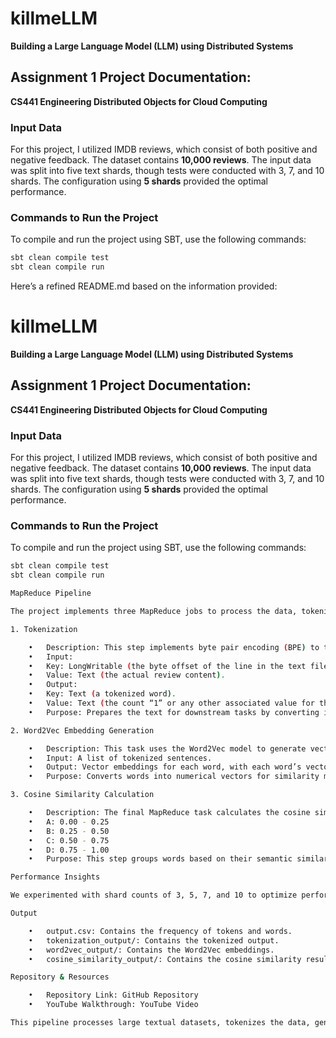 # killmeLLM
**Building a Large Language Model (LLM) using Distributed Systems**

## Assignment 1 Project Documentation: 
**CS441 Engineering Distributed Objects for Cloud Computing**

### Input Data
For this project, I utilized IMDB reviews, which consist of both positive and negative feedback. The dataset contains **10,000 reviews**. The input data was split into five text shards, though tests were conducted with 3, 7, and 10 shards. The configuration using **5 shards** provided the optimal performance.

### Commands to Run the Project

To compile and run the project using SBT, use the following commands:

```bash
sbt clean compile test
sbt clean compile run
```

Here’s a refined README.md based on the information provided:

# killmeLLM
**Building a Large Language Model (LLM) using Distributed Systems**

## Assignment 1 Project Documentation: 
**CS441 Engineering Distributed Objects for Cloud Computing**

### Input Data
For this project, I utilized IMDB reviews, which consist of both positive and negative feedback. The dataset contains **10,000 reviews**. The input data was split into five text shards, though tests were conducted with 3, 7, and 10 shards. The configuration using **5 shards** provided the optimal performance.

### Commands to Run the Project

To compile and run the project using SBT, use the following commands:

```bash
sbt clean compile test
sbt clean compile run

MapReduce Pipeline

The project implements three MapReduce jobs to process the data, tokenize it, generate word embeddings, and calculate cosine similarity.

1. Tokenization

	•	Description: This step implements byte pair encoding (BPE) to tokenize the input reviews.
	•	Input:
	•	Key: LongWritable (the byte offset of the line in the text file).
	•	Value: Text (the actual review content).
	•	Output:
	•	Key: Text (a tokenized word).
	•	Value: Text (the count “1” or any other associated value for the token).
	•	Purpose: Prepares the text for downstream tasks by converting it into tokenized words.

2. Word2Vec Embedding Generation

	•	Description: This task uses the Word2Vec model to generate vector embeddings for each tokenized sentence.
	•	Input: A list of tokenized sentences.
	•	Output: Vector embeddings for each word, with each word’s vector having a size of 10 dimensions.
	•	Purpose: Converts words into numerical vectors for similarity measures and further calculations.

3. Cosine Similarity Calculation

	•	Description: The final MapReduce task calculates the cosine similarity between vector embeddings generated by Word2Vec. Based on the calculated cosine similarity, it classifies the word pairs into one of the following categories:
	•	A: 0.00 - 0.25
	•	B: 0.25 - 0.50
	•	C: 0.50 - 0.75
	•	D: 0.75 - 1.00
	•	Purpose: This step groups words based on their semantic similarity using the cosine of their vector angle.

Performance Insights

We experimented with shard counts of 3, 5, 7, and 10 to optimize performance. After testing, we found that 5 shards provided the most balanced results, offering optimal efficiency and resource utilization.

Output

	•	output.csv: Contains the frequency of tokens and words.
	•	tokenization_output/: Contains the tokenized output.
	•	word2vec_output/: Contains the Word2Vec embeddings.
	•	cosine_similarity_output/: Contains the cosine similarity results.

Repository & Resources

	•	Repository Link: GitHub Repository
	•	YouTube Walkthrough: YouTube Video

This pipeline processes large textual datasets, tokenizes the data, generates meaningful vector representations, and classifies the word pairs based on their similarity, making it an efficient framework for distributed text processing.
